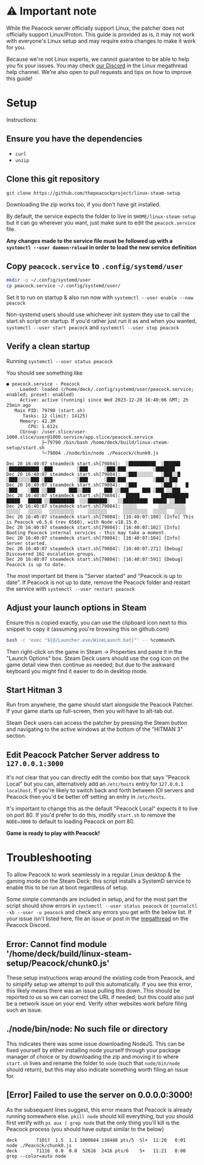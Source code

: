 # ⚠️ Important note
While the Peacock server officially support Linux, the patcher does not officially support Linux/Proton.
This guide is provided as is, it may not work with everyone's Linux setup and may require extra changes to make it work for you.

Because we're not Linux experts, we cannot guarantee to be able to help you fix your issues. You may check [our Discord](https://thepeacockproject.org/discord) in the Linux megathread help channel.
We're also open to pull requests and tips on how to improve this guide!

# Setup

Instructions:
## Ensure you have the dependencies
  - `curl`
  - `unzip`

## Clone this git repository

```
git clone https://github.com/thepeacockproject/linux-steam-setup
```

Downloading the zip works too, if you don't have git installed. 

By default, the service expects the folder to live in `$HOME/linux-steam-setup` but it can go wherever you want, just make sure to edit the `peacock.service` file.

**Any changes made to the service file must be followed up with a `systemctl --user daemon-reload` in order to load the new service definition**

## Copy `peacock.service` to `.config/systemd/user`

```bash
mkdir -p ~/.config/systemd/user
cp peacock.service ~/.config/systemd/user/
```

Set it to run on startup & also run now with `systemctl --user enable --now peacock`

Non-systemd users should use whichever init system they use to call the start.sh script on startup.
If you'd rather just run it as and when you wanted, `systemctl --user start peacock` and `systemctl --user stop peacock`

## Verify a clean startup

Running `systemctl --user status peacock`

You should see something like

```
● peacock.service - Peacock
     Loaded: loaded (/home/deck/.config/systemd/user/peacock.service; enabled; preset: enabled)
     Active: active (running) since Wed 2023-12-20 16:40:06 GMT; 2h 25min ago
   Main PID: 79790 (start.sh)
      Tasks: 12 (limit: 14125)
     Memory: 42.3M
        CPU: 1.612s
     CGroup: /user.slice/user-1000.slice/user@1000.service/app.slice/peacock.service
             ├─79790 /bin/bash /home/deck/build/linux-steam-setup/start.sh
             └─79804 ./node/bin/node ./Peacock/chunk0.js

Dec 20 16:40:07 steamdeck start.sh[79804]:  ░██████████  ░██████    ░███████████ ░███         ░███      ░███░███          ░███████
Dec 20 16:40:07 steamdeck start.sh[79804]:  ░███░░░░░░   ░███░░█    ░███░░░░░███ ░███         ░███      ░███░███          ░███░░███
Dec 20 16:40:07 steamdeck start.sh[79804]:  ░███         ░███ ░   █ ░███    ░███ ░░███     ███░░███     ███ ░░███     ███ ░███ ░░███
Dec 20 16:40:07 steamdeck start.sh[79804]:  █████        ██████████ █████   █████ ░░█████████  ░░░███████░   ░░█████████  █████ ░░████
Dec 20 16:40:07 steamdeck start.sh[79804]: ░░░░░        ░░░░░░░░░░ ░░░░░   ░░░░░   ░░░░░░░░░     ░░░░░░░      ░░░░░░░░░  ░░░░░   ░░░░
Dec 20 16:40:07 steamdeck start.sh[79804]: [16:40:07:100] [Info] This is Peacock v6.5.6 (rev 6560), with Node v18.15.0.
Dec 20 16:40:07 steamdeck start.sh[79804]: [16:40:07:102] [Info] Booting Peacock internal services - this may take a moment.
Dec 20 16:40:07 steamdeck start.sh[79804]: [16:40:07:104] [Info] Server started.
Dec 20 16:40:07 steamdeck start.sh[79804]: [16:40:07:271] [Debug] Discovered 161 escalation groups.
Dec 20 16:40:07 steamdeck start.sh[79804]: [16:40:07:591] [Debug] Peacock is up to date.
```

The most important bit there is "Server started" and "Peacock is up to date". If Peacock is not up to date, remove the Peacock folder and restart the service with `systemctl --user restart peacock`

## Adjust your launch options in Steam

Ensure this is copied exactly, you can use the clipboard icon next to this snippet to copy it (assuming you're browsing this on github.com)

```bash
bash -c 'exec "${@/Launcher.exe/WineLaunch.bat}"' -- %command%
```

Then right-click on the game in Steam -> Properties and paste it in the "Launch Options" box. Steam Deck users should use the cog icon on the game detail view then continue as needed; but due to the awkward keyboard you might find it easier to do in desktop mode.

## Start Hitman 3
Run from anywhere, the game should start alongside the Peacock Patcher. If your game starts up full-screen, then you will have to alt-tab out.

Steam Deck users can access the patcher by pressing the Steam button and navigating to the active windows at the bottom of the "HITMAN 3" section.

## Edit Peacock Patcher Server address to `127.0.0.1:3000`

It's not clear that you can directly edit the combo box that says "Peacock Local" but you can, alternatively add an `/etc/hosts` entry for `127.0.0.1    localhost`. If you're likely to switch back and forth between IOI servers and Peacock then you'd be better off setting an entry in `/etc/hosts`.

It's important to change this as the default "Peacock Local" expects it to live on port 80. If you'd prefer to do this, modify `start.sh` to remove the `NODE=3000` to default to loading Peacock on port 80.

**Game is ready to play with Peacock!**

# Troubleshooting

To allow Peacock to work seamlessly in a regular Linux desktop & the gaming mode on the Steam Deck; this script installs a SystemD service to enable this to be run at boot regardless of setup.

Some simple commands are included in setup, and for the most part the script should show errors in `systemctl --user status peacock` or `journalctl -xb --user -u peacock` and check any errors you get with the below list. If your issue isn't listed here, file an issue or post in the [megathread](https://discord.com/channels/826809653181808651/1026456932007034910) on the Peacock Discord.

## Error: Cannot find module '/home/deck/build/linux-steam-setup/Peacock/chunk0.js'
These setup instructions wrap around the existing code from Peacock, and to simplify setup we attempt to pull this automatically. If you see this error, this likely means there was an issue pulling this down. This should be reported to us so we can correct the URL if needed; but this could also just be a network issue on your end. Verify other websites work before filing such an issue.

## ./node/bin/node: No such file or directory
This indicates there was some issue downloading NodeJS. This can be fixed yourself by either installing node yourself through your package manager of choice or by downloading the zip and moving it to where `start.sh` lives and rename the folder to `node` (such that `node/bin/node` should return), but this may also indicate something worth filing an issue for.

## [Error] Failed to use the server on 0.0.0.0:3000!
As the subsequent lines suggest, this error means that Peacock is already running somewhere else. `pkill node` should kill everything, but you should first verify with `ps aux | grep node` that the only thing you'll kill is the Peacock process (you should have output similar to the below)

```
deck       71017  1.5  1.1 1000684 138488 pts/5  Sl+  11:20   0:01 node ./Peacock/chunk0.js
deck       71116  0.0  0.0  52616  2416 pts/6    S+   11:21   0:00 grep --color=auto node
```

